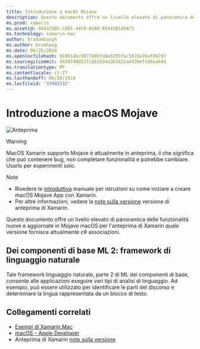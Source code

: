 ```yaml
---
title: Introduzione a macOS Mojave
description: Questo documento offre un livello elevato di panoramica delle funzionalità nuove e aggiornate in Mojave macOS per l'anteprima di Xamarin quale versione fornisce attualmente c# associazioni.
ms.prod: xamarin
ms.assetid: 4A41CD85-C807-44C9-85AB-B5441B145A73
ms.technology: xamarin-mac
author: bradumbaugh
ms.author: brumbaug
ms.date: 06/25/2018
ms.openlocfilehash: 810614bc5877b0bfa6e5295fac507da76af0b797
ms.sourcegitcommit: 4939748d537cbb1934a3b5b22add39ef3d9aa64d
ms.translationtype: MT
ms.contentlocale: it-IT
ms.lasthandoff: 06/28/2018
ms.locfileid: "37091532"
---
```

# <a name="introduction-to-macos-mojave"></a>Introduzione a macOS Mojave

![Anteprima](~/media/shared/preview.png)

> [!WARNING]
> MacOS Xamarin supporto Mojave è attualmente in anteprima, il che significa che può contenere bug, non completare funzionalità e potrebbe cambiare. Usarlo per esperimenti solo.

> [!NOTE]
> - Rivedere le [introduttiva](~/mac/platform/introduction-to-macos-mojave/get-started.md) manuale per istruzioni su come iniziare a creare macOS Mojave App con Xamarin.
> - Per altre informazioni, vedere la [note sulla versione](https://releases.xamarin.com/preview-release-xcode-10-beta/) versione di anteprima di Xamarin.

Questo documento offre un livello elevato di panoramica delle funzionalità nuove e aggiornate in Mojave macOS per l'anteprima di Xamarin quale versione fornisce attualmente c# associazioni.

## <a name="core-ml-2-natural-language-framework"></a>Dei componenti di base ML 2: framework di linguaggio naturale

Tale framework linguaggio naturale, parte 2 di ML dei componenti di base, consente alle applicazioni eseguire vari tipi di analisi di linguaggio. Ad esempio, può essere utilizzato per identificare le parti del discorso e determinare la lingua rappresentata da un blocco di testo.

## <a name="related-links"></a>Collegamenti correlati

- [Esempi di Xamarin.Mac](https://developer.xamarin.com/samples/mac/)
- [macOS – Apple Developer](https://developer.apple.com/macos/)
- Anteprima di Xamarin [note sulla versione](https://releases.xamarin.com/preview-release-xcode-10-beta/)
